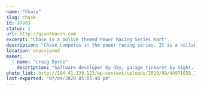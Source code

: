 ```yaml
---
name: "Chase"
slug: chase
id: 37863
status: 1
url: http://giantbacon.com
excerpt: "Chase is a police themed Power Racing Series Kart"
description: "Chase competes in the power racing series. It is a collaborative effort with a greater group of friends to share knowledge in making tiny cars that are safe, but also push the bounds of speed in an effort to just have fun."
location: Unassigned
maker:
  - name: "Craig Byrne"
    description: "Software developer by day, garage tinkerer by night. Likes to mash electronics in unnecessary places to make things fun or just for laughs with a group of friends. "
photo_link: http://104.41.139.123/wp-content/uploads/2019/09/44971658_10156678711291163_6007435031100784640_o-1024x683.jpg
last-exported: "07/04/2020 05:03:40 pm"
---
```

